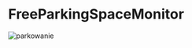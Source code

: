# FreeParkingSpaceMonitor



![parkowanie](https://user-images.githubusercontent.com/73878161/179367337-406435de-710f-41f1-92d9-4e9db87bc376.gif)
